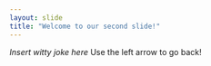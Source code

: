 ```yaml
---
layout: slide
title: "Welcome to our second slide!"
---
```

*Insert witty joke here*
Use the left arrow to go back!
